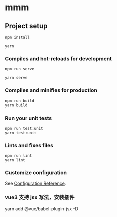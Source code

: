 # mmm

## Project setup

```
npm install

yarn
```

### Compiles and hot-reloads for development

```
npm run serve

yarn serve
```

### Compiles and minifies for production

```
npm run build
yarn build
```

### Run your unit tests

```
npm run test:unit
yarn test:unit
```

### Lints and fixes files

```
npm run lint
yarn lint
```

### Customize configuration

See [Configuration Reference](https://cli.vuejs.org/config/).

### vue3 支持 jsx 写法，安装插件

yarn add @vue/babel-plugin-jsx -D
